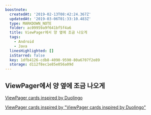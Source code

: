 ```yaml
---
boostnote:
  createdAt: '2019-02-13T08:42:24.367Z'
  updatedAt: '2019-03-06T01:33:10.483Z'
  type: MARKDOWN_NOTE
  folder: ac09959a9f641bf5f4a6
  title: ViewPager에서 양 옆에 조금 나오게
  tags:
    - Android
    - Java
  linesHighlighted: []
  isStarred: false
  key: 1dfb4126-cdb8-4090-9590-80a6707f2e89
  storage: d112f8ec1e85e056a09d
---
```


ViewPager에서 양 옆에 조금 나오게
---
[ViewPager cards inspired by Duolingo](https://rubensousa.github.io/2016/08/viewpagercards)

[ViewPager cards inspired by "ViewPager cards inspired by Duolingo"](https://jayrambhia.com/blog/android-viewpager-cards-1)

